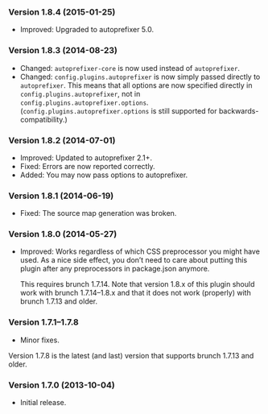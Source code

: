 ### Version 1.8.4 (2015-01-25) ###

- Improved: Upgraded to autoprefixer 5.0.


### Version 1.8.3 (2014-08-23) ###

- Changed: `autoprefixer-core` is now used instead of `autoprefixer`.
- Changed: `config.plugins.autoprefixer` is now simply passed directly to
  `autoprefixer`. This means that all options are now specified directly in
  `config.plugins.autoprefixer`, not in `config.plugins.autoprefixer.options`.
  (`config.plugins.autoprefixer.options` is still supported for
  backwards-compatibility.)


### Version 1.8.2 (2014-07-01) ###

- Improved: Updated to autoprefixer 2.1+.
- Fixed: Errors are now reported correctly.
- Added: You may now pass options to autoprefixer.


### Version 1.8.1 (2014-06-19) ###

- Fixed: The source map generation was broken.


### Version 1.8.0 (2014-05-27) ###

- Improved: Works regardless of which CSS preprocessor you might have used. As
  a nice side effect, you don’t need to care about putting this plugin after
  any preprocessors in package.json anymore.

  This requires brunch 1.7.14. Note that version 1.8.x of this plugin should
  work with brunch 1.7.14–1.8.x and that it does not work (properly) with
  brunch 1.7.13 and older.


### Version 1.7.1–1.7.8 ###

- Minor fixes.

Version 1.7.8 is the latest (and last) version that supports brunch 1.7.13 and
older.


### Version 1.7.0 (2013-10-04) ###

- Initial release.
